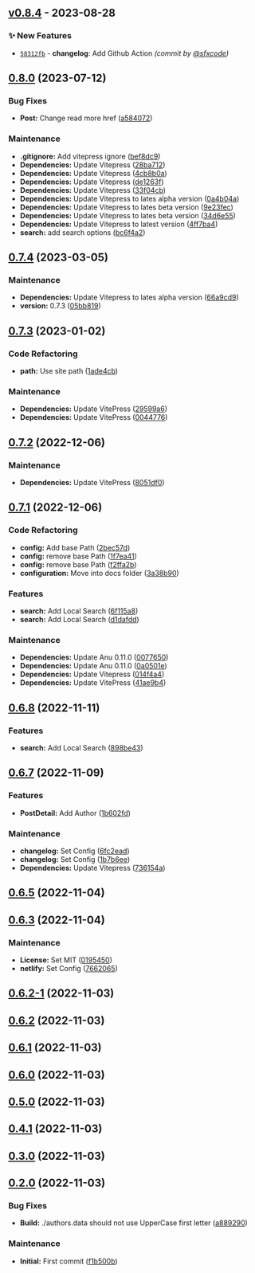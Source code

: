 ## [v0.8.4] - 2023-08-28
### :sparkles: New Features
- [`58312fb`](https://github.com/sfxcode/vitepress-blog-starter/commit/58312fbfcf442efeaa442cfabb85eb9a28d7e2e1) - **changelog**: Add Github Action *(commit by [@sfxcode](https://github.com/sfxcode))*


## [0.8.0](https://github.com/sfxcode/vitepress-blog-starter/compare/v0.7.4...v0.8.0) (2023-07-12)


### Bug Fixes

* **Post:** Change read more href ([a584072](https://github.com/sfxcode/vitepress-blog-starter/commit/a5840728045f6cd6c6bc319b858f6e1da9b219e3))


### Maintenance

* **.gitignore:** Add vitepress ignore ([bef8dc9](https://github.com/sfxcode/vitepress-blog-starter/commit/bef8dc9cba3f208b7da6ec77de151be504c753a2))
* **Dependencies:** Update Vitepress ([28ba712](https://github.com/sfxcode/vitepress-blog-starter/commit/28ba712c399d3ee1e2851c96aded3372d4880498))
* **Dependencies:** Update Vitepress ([4cb8b0a](https://github.com/sfxcode/vitepress-blog-starter/commit/4cb8b0adfadb0623ce5e9880f2dcafc9eba019f3))
* **Dependencies:** Update Vitepress ([de1263f](https://github.com/sfxcode/vitepress-blog-starter/commit/de1263f5c72feeccf94baced7942571be5bb24fa))
* **Dependencies:** Update Vitepress ([33f04cb](https://github.com/sfxcode/vitepress-blog-starter/commit/33f04cba899f1d8ba1dfb7735174424b2b8235e1))
* **Dependencies:** Update Vitepress to lates alpha version ([0a4b04a](https://github.com/sfxcode/vitepress-blog-starter/commit/0a4b04a1a69f1cfcb493a5894e92a65453dbf64a))
* **Dependencies:** Update Vitepress to lates beta version ([9e23fec](https://github.com/sfxcode/vitepress-blog-starter/commit/9e23fec61f0f6ceee56a91e6b8b15dcf8df1996f))
* **Dependencies:** Update Vitepress to lates beta version ([34d6e55](https://github.com/sfxcode/vitepress-blog-starter/commit/34d6e551a7485b3b3df35c43ea93cee8eafac672))
* **Dependencies:** Update Vitepress to latest version ([4ff7ba4](https://github.com/sfxcode/vitepress-blog-starter/commit/4ff7ba40b375b48c16f91d865f98540b90c1ae56))
* **search:** add search options ([bc6f4a2](https://github.com/sfxcode/vitepress-blog-starter/commit/bc6f4a2b956a33058d2cabb70a98ed7716b8b48f))

## [0.7.4](https://github.com/sfxcode/vitepress-blog-starter/compare/v0.7.3...v0.7.4) (2023-03-05)


### Maintenance

* **Dependencies:** Update Vitepress to lates alpha version ([66a9cd9](https://github.com/sfxcode/vitepress-blog-starter/commit/66a9cd975a0e38d02993a3d5bdeaf413a74fd7f5))
* **version:** 0.7.3 ([05bb819](https://github.com/sfxcode/vitepress-blog-starter/commit/05bb819901662e95f0458dd4743c7d10bed5f548))

## [0.7.3](https://github.com/sfxcode/vitepress-blog-starter/compare/v0.7.2...v0.7.3) (2023-01-02)


### Code Refactoring

* **path:** Use site path ([1ade4cb](https://github.com/sfxcode/vitepress-blog-starter/commit/1ade4cbf953758f0e70a11474f5c6989a87eb243))


### Maintenance

* **Dependencies:** Update VitePress ([29599a6](https://github.com/sfxcode/vitepress-blog-starter/commit/29599a6ce309434b5748205bf1e481ed76a154b7))
* **Dependencies:** Update VitePress ([0044776](https://github.com/sfxcode/vitepress-blog-starter/commit/004477696b7de57d0514d8cc9bb2c6f96c99edf8))

## [0.7.2](https://github.com/sfxcode/vitepress-blog-starter/compare/v0.7.1...v0.7.2) (2022-12-06)


### Maintenance

* **Dependencies:** Update VitePress ([8051df0](https://github.com/sfxcode/vitepress-blog-starter/commit/8051df02d7ec48d4d878f0d9036a9ac33f728c4b))

## [0.7.1](https://github.com/sfxcode/vitepress-blog-starter/compare/v0.6.8...v0.7.1) (2022-12-06)


### Code Refactoring

* **config:** Add base Path ([2bec57d](https://github.com/sfxcode/vitepress-blog-starter/commit/2bec57db02ffd3b0598072b7d902a2afd1652fb9))
* **config:** remove base Path ([1f7ea41](https://github.com/sfxcode/vitepress-blog-starter/commit/1f7ea41fe136809af21c6c134537a5bb7757fb94))
* **config:** remove base Path ([f2ffa2b](https://github.com/sfxcode/vitepress-blog-starter/commit/f2ffa2bb756bd4f0ac07c7a74a9936757face28e))
* **configuration:** Move into docs folder ([3a38b90](https://github.com/sfxcode/vitepress-blog-starter/commit/3a38b9035b43a56f97759e1405aeb6081fde5b03))


### Features

* **search:** Add Local Search ([6f115a8](https://github.com/sfxcode/vitepress-blog-starter/commit/6f115a86a31636ae2ea975ce0e40318351a70bcd))
* **search:** Add Local Search ([d1dafdd](https://github.com/sfxcode/vitepress-blog-starter/commit/d1dafddf8668f4bd720f8428b8f82d60fa5dcd39))


### Maintenance

* **Dependencies:** Update Anu 0.11.0 ([0077650](https://github.com/sfxcode/vitepress-blog-starter/commit/0077650e511a5ddbfe5950fe19747ca778759ad0))
* **Dependencies:** Update Anu 0.11.0 ([0a0501e](https://github.com/sfxcode/vitepress-blog-starter/commit/0a0501e0501d54e46b668b582d7de65476e324d6))
* **Dependencies:** Update Vitepress ([014f4a4](https://github.com/sfxcode/vitepress-blog-starter/commit/014f4a4b046a2647edf9e021f22e44d5f4eea3c1))
* **Dependencies:** Update VitePress ([41ae9b4](https://github.com/sfxcode/vitepress-blog-starter/commit/41ae9b444e601d0257721085a8dbd78b9a68a153))

## [0.6.8](https://github.com/sfxcode/vitepress-blog-starter/compare/v0.6.7...v0.6.8) (2022-11-11)


### Features

* **search:** Add Local Search ([898be43](https://github.com/sfxcode/vitepress-blog-starter/commit/898be437ed952ac4069edcd6ba929b3424a0f267))

## [0.6.7](https://github.com/sfxcode/vitepress-blog-starter/compare/v0.6.5...v0.6.7) (2022-11-09)


### Features

* **PostDetail:** Add Author ([1b602fd](https://github.com/sfxcode/vitepress-blog-starter/commit/1b602fde6ae2ed8c39c1e3e88354cef8159d14cd))


### Maintenance

* **changelog:** Set Config ([6fc2ead](https://github.com/sfxcode/vitepress-blog-starter/commit/6fc2ead6a62d603e918214149b19b043aa29f86d))
* **changelog:** Set Config ([1b7b6ee](https://github.com/sfxcode/vitepress-blog-starter/commit/1b7b6eebab679d12119a1950299a5aeba4165366))
* **Dependencies:** Update Vitepress ([736154a](https://github.com/sfxcode/vitepress-blog-starter/commit/736154ad615dd0076426935b0f1faba96c5daeb3))

## [0.6.5](https://github.com/sfxcode/vitepress-blog-starter/compare/v0.6.3...v0.6.5) (2022-11-04)

## [0.6.3](https://github.com/sfxcode/vitepress-blog-starter/compare/v0.6.2-1...v0.6.3) (2022-11-04)


### Maintenance

* **License:** Set MIT ([0195450](https://github.com/sfxcode/vitepress-blog-starter/commit/0195450940c2802060ecebc5235d8eed3abaae46))
* **netlify:** Set Config ([7662065](https://github.com/sfxcode/vitepress-blog-starter/commit/76620651329da97c43e8ed1d17579eb21bc74899))

## [0.6.2-1](https://github.com/sfxcode/vitepress-blog-starter/compare/v0.6.2...v0.6.2-1) (2022-11-03)

## [0.6.2](https://github.com/sfxcode/vitepress-blog-starter/compare/v0.6.1...v0.6.2) (2022-11-03)

## [0.6.1](https://github.com/sfxcode/vitepress-blog-starter/compare/0.6.1...v0.6.1) (2022-11-03)

## [0.6.0](https://github.com/sfxcode/vitepress-blog-starter/compare/v0.5.0...v0.6.0) (2022-11-03)

## [0.5.0](https://github.com/sfxcode/vitepress-blog-starter/compare/v0.4.1...v0.5.0) (2022-11-03)

## [0.4.1](https://github.com/sfxcode/vitepress-blog-starter/compare/v0.4.0...v0.4.1) (2022-11-03)

## [0.3.0](https://github.com/sfxcode/vitepress-blog-starter/compare/0.3.0...v0.3.0) (2022-11-03)

## [0.2.0](https://github.com/sfxcode/vitepress-blog-starter/compare/f1b500bd56fa4515f7bb54cb72384b416871afdf...0.2.0) (2022-11-03)


### Bug Fixes

* **Build:** ./authors.data should not use UpperCase first letter ([a889290](https://github.com/sfxcode/vitepress-blog-starter/commit/a88929073af810a624451d6476bcb6891b3b06c9))


### Maintenance

* **Initial:** First commit ([f1b500b](https://github.com/sfxcode/vitepress-blog-starter/commit/f1b500bd56fa4515f7bb54cb72384b416871afdf))


[v0.8.4]: https://github.com/sfxcode/vitepress-blog-starter/compare/v0.8.3...v0.8.4